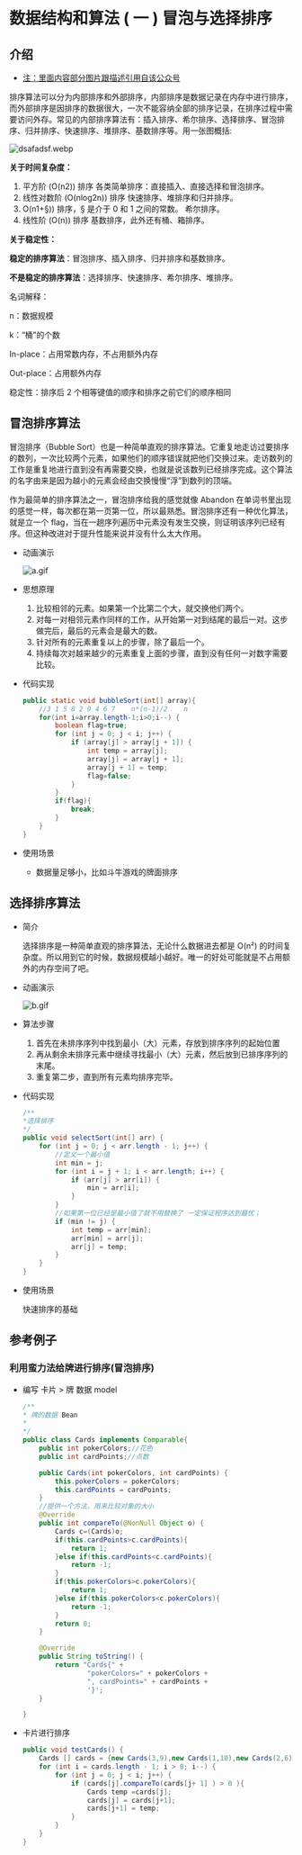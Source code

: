 # 数据结构和算法 \( 一 \) 冒泡与选择排序

## 介绍

* [注：里面内容部分图片跟描述引用自该公众号](https://mp.weixin.qq.com/s?__biz=MzI3MDE0NzYwNA==&mid=2651436911&idx=1&sn=4c20563f775449ae1776ac84afe64d4b&chksm=f1289e14c65f1702344009eac2d0578478abc7fafe8007c2120fc55727ffe4518708496ee798&mpshare=1&scene=1&srcid=0127o8gEd6vlfI5Vp6nevKEb#rd)

排序算法可以分为内部排序和外部排序，内部排序是数据记录在内存中进行排序，而外部排序是因排序的数据很大，一次不能容纳全部的排序记录，在排序过程中需要访问外存。常见的内部排序算法有：插入排序、希尔排序、选择排序、冒泡排序、归并排序、快速排序、堆排序、基数排序等。用一张图概括:

![dsafadsf.webp](https://user-gold-cdn.xitu.io/2019/3/22/169a32626559bf33?w=966&h=588&f=webp&s=48966)

**关于时间复杂度：**

1. 平方阶 \(O\(n2\)\) 排序 各类简单排序：直接插入、直接选择和冒泡排序。
2. 线性对数阶 \(O\(nlog2n\)\) 排序 快速排序、堆排序和归并排序。
3. O\(n1+§\)\) 排序，§ 是介于 0 和 1 之间的常数。 希尔排序。
4. 线性阶 \(O\(n\)\) 排序 基数排序，此外还有桶、箱排序。

**关于稳定性：**

**稳定的排序算法**：冒泡排序、插入排序、归并排序和基数排序。

**不是稳定的排序算法**：选择排序、快速排序、希尔排序、堆排序。

名词解释：

n：数据规模

k：“桶”的个数

In-place：占用常数内存，不占用额外内存

Out-place：占用额外内存

稳定性：排序后 2 个相等键值的顺序和排序之前它们的顺序相同

## 冒泡排序算法

冒泡排序（Bubble Sort）也是一种简单直观的排序算法。它重复地走访过要排序的数列，一次比较两个元素，如果他们的顺序错误就把他们交换过来。走访数列的工作是重复地进行直到没有再需要交换，也就是说该数列已经排序完成。这个算法的名字由来是因为越小的元素会经由交换慢慢“浮”到数列的顶端。

作为最简单的排序算法之一，冒泡排序给我的感觉就像 Abandon 在单词书里出现的感觉一样，每次都在第一页第一位，所以最熟悉。冒泡排序还有一种优化算法，就是立一个 flag，当在一趟序列遍历中元素没有发生交换，则证明该序列已经有序。但这种改进对于提升性能来说并没有什么太大作用。

* 动画演示

  ![a.gif](https://user-gold-cdn.xitu.io/2019/3/22/169a328c3ec6c24e?w=826&h=257&f=gif&s=351100)

* 思想原理
  1. 比较相邻的元素。如果第一个比第二个大，就交换他们两个。 
  2. 对每一对相邻元素作同样的工作，从开始第一对到结尾的最后一对。这步做完后，最后的元素会是最大的数。 
  3. 针对所有的元素重复以上的步骤，除了最后一个。 
  4. 持续每次对越来越少的元素重复上面的步骤，直到没有任何一对数字需要比较。 
* 代码实现

  ```java
  public static void bubbleSort(int[] array){
      //3 1 5 8 2 9 4 6 7    n*(n-1)/2    n
      for(int i=array.length-1;i>0;i--) {
          boolean flag=true;
          for (int j = 0; j < i; j++) {
              if (array[j] > array[j + 1]) {
                  int temp = array[j];
                  array[j] = array[j + 1];
                  array[j + 1] = temp;
                  flag=false;
              }
          }
          if(flag){
              break;
          }
      }
  }
  ```

* 使用场景
  * 数据量足够小，比如斗牛游戏的牌面排序

## 选择排序算法

* 简介

  选择排序是一种简单直观的排序算法，无论什么数据进去都是 O\(n²\) 的时间复杂度。所以用到它的时候，数据规模越小越好。唯一的好处可能就是不占用额外的内存空间了吧。

* 动画演示

  ![b.gif](https://user-gold-cdn.xitu.io/2019/3/22/169a329b40cabce1?w=811&h=248&f=gif&s=470474)

* 算法步骤
  1. 首先在未排序序列中找到最小（大）元素，存放到排序序列的起始位置
  2. 再从剩余未排序元素中继续寻找最小（大）元素，然后放到已排序序列的末尾。
  3. 重复第二步，直到所有元素均排序完毕。
* 代码实现

  ```java
  /**
  *选择排序
  */
  public void selectSort(int[] arr) {
      for (int j = 0; j < arr.length - 1; j++) {
          //定义一个最小值
          int min = j;
          for (int i = j + 1; i < arr.length; i++) {
              if (arr[j] > arr[i]) {
                  min = arr[i];
              }
          }
          //如果第一位已经是最小值了就不用替换了 一定保证程序达到最优；
          if (min != j) {
              int temp = arr[min];
              arr[min] = arr[j];
              arr[j] = temp;
          }
      }
  }
  ```

* 使用场景

  快速排序的基础

## 参考例子

### 利用蛮力法给牌进行排序\(冒泡排序\)

* 编写 卡片 &gt; 牌 数据 model

  ```java
  /**
  * 牌的数据 Bean
  * 
  */
  public class Cards implements Comparable{
      public int pokerColors;//花色
      public int cardPoints;//点数

      public Cards(int pokerColors, int cardPoints) {
          this.pokerColors = pokerColors;
          this.cardPoints = cardPoints;
      }
      //提供一个方法，用来比较对象的大小
      @Override
      public int compareTo(@NonNull Object o) {
          Cards c=(Cards)o;
          if(this.cardPoints>c.cardPoints){
              return 1;
          }else if(this.cardPoints<c.cardPoints){
              return -1;
          }
          if(this.pokerColors>c.pokerColors){
              return 1;
          }else if(this.pokerColors<c.pokerColors){
              return -1;
          }
          return 0;
      }

      @Override
      public String toString() {
          return "Cards{" +
                  "pokerColors=" + pokerColors +
                  ", cardPoints=" + cardPoints +
                  '}';
      }

  }
  ```

* 卡片进行排序

  ```java
  public void testCards() {
      Cards [] cards = {new Cards(3,9),new Cards(1,10),new Cards(2,6)};
      for (int i = cards.length - 1; i > 0; i--) {
          for (int j = 0; j < i; j++) {
              if (cards[j].compareTo(cards[j+ 1] ) > 0 ){
                  Cards temp =cards[j];
                  cards[j] = cards[j+1];
                  cards[j+1] = temp;
              }
          }
      }
  }
  ```

